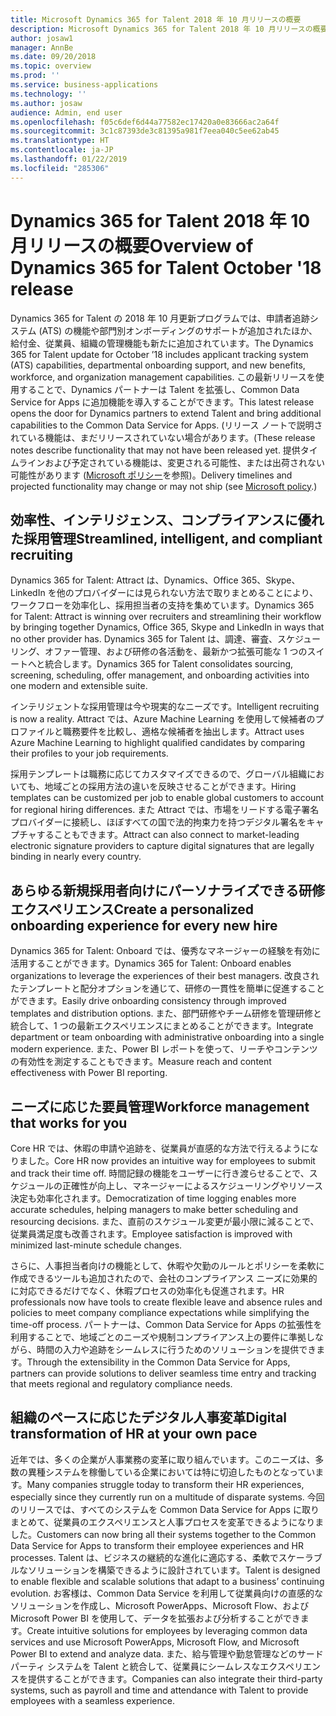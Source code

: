 ```yaml
---
title: Microsoft Dynamics 365 for Talent 2018 年 10 月リリースの概要
description: Microsoft Dynamics 365 for Talent 2018 年 10 月リリースの概要
author: josaw1
manager: AnnBe
ms.date: 09/20/2018
ms.topic: overview
ms.prod: ''
ms.service: business-applications
ms.technology: ''
ms.author: josaw
audience: Admin, end user
ms.openlocfilehash: f05c6def6d44a77582ec17420a0e83666ac2a64f
ms.sourcegitcommit: 3c1c87393de3c81395a981f7eea040c5ee62ab45
ms.translationtype: HT
ms.contentlocale: ja-JP
ms.lasthandoff: 01/22/2019
ms.locfileid: "285306"
---
```

#  <a name="overview-of-dynamics-365-for-talent-october-18-release"></a><span data-ttu-id="0d798-103">Dynamics 365 for Talent 2018 年 10 月リリースの概要</span><span class="sxs-lookup"><span data-stu-id="0d798-103">Overview of Dynamics 365 for Talent October '18 release</span></span>

<span data-ttu-id="0d798-104">Dynamics 365 for Talent の 2018 年 10 月更新プログラムでは、申請者追跡システム (ATS) の機能や部門別オンボーディングのサポートが追加されたほか、給付金、従業員、組織の管理機能も新たに追加されています。</span><span class="sxs-lookup"><span data-stu-id="0d798-104">The Dynamics 365 for Talent update for October ’18 includes applicant tracking system (ATS) capabilities, departmental onboarding support, and new benefits, workforce, and organization management capabilities.</span></span> <span data-ttu-id="0d798-105">この最新リリースを使用することで、Dynamics パートナーは Talent を拡張し、Common Data Service for Apps に追加機能を導入することができます。</span><span class="sxs-lookup"><span data-stu-id="0d798-105">This latest release opens the door for Dynamics partners to extend Talent and bring additional capabilities to the Common Data Service for Apps.</span></span> <span data-ttu-id="0d798-106">(リリース ノートで説明されている機能は、まだリリースされていない場合があります。</span><span class="sxs-lookup"><span data-stu-id="0d798-106">(These release notes describe functionality that may not have been released yet.</span></span> <span data-ttu-id="0d798-107">提供タイムラインおよび予定されている機能は、変更される可能性、または出荷されない可能性があります ([Microsoft ポリシー](https://go.microsoft.com/fwlink/p/?linkid=2007332)を参照)。</span><span class="sxs-lookup"><span data-stu-id="0d798-107">Delivery timelines and projected functionality may change or may not ship (see [Microsoft policy](https://go.microsoft.com/fwlink/p/?linkid=2007332).)</span></span>

## <a name="streamlined-intelligent-and-compliant-recruiting"></a><span data-ttu-id="0d798-108">効率性、インテリジェンス、コンプライアンスに優れた採用管理</span><span class="sxs-lookup"><span data-stu-id="0d798-108">Streamlined, intelligent, and compliant recruiting</span></span>

<span data-ttu-id="0d798-109">Dynamics 365 for Talent: Attract は、Dynamics、Office 365、Skype、LinkedIn を他のプロバイダーには見られない方法で取りまとめることにより、ワークフローを効率化し、採用担当者の支持を集めています。</span><span class="sxs-lookup"><span data-stu-id="0d798-109">Dynamics 365 for Talent: Attract is winning over recruiters and streamlining their workflow by bringing together Dynamics, Office 365, Skype and LinkedIn in ways that no other provider has.</span></span> <span data-ttu-id="0d798-110">Dynamics 365 for Talent は、調達、審査、スケジューリング、オファー管理、および研修の各活動を、最新かつ拡張可能な 1 つのスイートへと統合します。</span><span class="sxs-lookup"><span data-stu-id="0d798-110">Dynamics 365 for Talent consolidates sourcing, screening, scheduling, offer management, and onboarding activities into one modern and extensible suite.</span></span> 

<span data-ttu-id="0d798-111">インテリジェントな採用管理は今や現実的なニーズです。</span><span class="sxs-lookup"><span data-stu-id="0d798-111">Intelligent recruiting is now a reality.</span></span> <span data-ttu-id="0d798-112">Attract では、Azure Machine Learning を使用して候補者のプロファイルと職務要件を比較し、適格な候補者を抽出します。</span><span class="sxs-lookup"><span data-stu-id="0d798-112">Attract uses Azure Machine Learning to highlight qualified candidates by comparing their profiles to your job requirements.</span></span>  

<span data-ttu-id="0d798-113">採用テンプレートは職務に応じてカスタマイズできるので、グローバル組織においても、地域ごとの採用方法の違いを反映させることができます。</span><span class="sxs-lookup"><span data-stu-id="0d798-113">Hiring templates can be customized per job to enable global customers to account for regional hiring differences.</span></span> <span data-ttu-id="0d798-114">また Attract では、市場をリードする電子署名プロバイダーに接続し、ほぼすべての国で法的拘束力を持つデジタル署名をキャプチャすることもできます。</span><span class="sxs-lookup"><span data-stu-id="0d798-114">Attract can also connect to market-leading electronic signature providers to capture digital signatures that are legally binding in nearly every country.</span></span> 

## <a name="create-a-personalized-onboarding-experience-for-every-new-hire"></a><span data-ttu-id="0d798-115">あらゆる新規採用者向けにパーソナライズできる研修エクスペリエンス</span><span class="sxs-lookup"><span data-stu-id="0d798-115">Create a personalized onboarding experience for every new hire</span></span>

<span data-ttu-id="0d798-116">Dynamics 365 for Talent: Onboard では、優秀なマネージャーの経験を有効に活用することができます。</span><span class="sxs-lookup"><span data-stu-id="0d798-116">Dynamics 365 for Talent: Onboard enables organizations to leverage the experiences of their best managers.</span></span>  <span data-ttu-id="0d798-117">改良されたテンプレートと配分オプションを通じて、研修の一貫性を簡単に促進することができます。</span><span class="sxs-lookup"><span data-stu-id="0d798-117">Easily drive onboarding consistency through improved templates and distribution options.</span></span> <span data-ttu-id="0d798-118">また、部門研修やチーム研修を管理研修と統合して、1 つの最新エクスペリエンスにまとめることができます。</span><span class="sxs-lookup"><span data-stu-id="0d798-118">Integrate department or team onboarding with administrative onboarding into a single modern experience.</span></span> <span data-ttu-id="0d798-119">また、Power BI レポートを使って、リーチやコンテンツの有効性を測定することもできます。</span><span class="sxs-lookup"><span data-stu-id="0d798-119">Measure reach and content effectiveness with Power BI reporting.</span></span>  

## <a name="workforce-management-that-works-for-you"></a><span data-ttu-id="0d798-120">ニーズに応じた要員管理</span><span class="sxs-lookup"><span data-stu-id="0d798-120">Workforce management that works for you</span></span>

<span data-ttu-id="0d798-121">Core HR では、休暇の申請や追跡を、従業員が直感的な方法で行えるようになりました。</span><span class="sxs-lookup"><span data-stu-id="0d798-121">Core HR now provides an intuitive way for employees to submit and track their time off.</span></span> <span data-ttu-id="0d798-122">時間記録の機能をユーザーに行き渡らせることで、スケジュールの正確性が向上し、マネージャーによるスケジューリングやリソース決定も効率化されます。</span><span class="sxs-lookup"><span data-stu-id="0d798-122">Democratization of time logging enables more accurate schedules, helping managers to make better scheduling and resourcing decisions.</span></span> <span data-ttu-id="0d798-123">また、直前のスケジュール変更が最小限に減ることで、従業員満足度も改善されます。</span><span class="sxs-lookup"><span data-stu-id="0d798-123">Employee satisfaction is improved with minimized last-minute schedule changes.</span></span> 

<span data-ttu-id="0d798-124">さらに、人事担当者向けの機能として、休暇や欠勤のルールとポリシーを柔軟に作成できるツールも追加されたので、会社のコンプライアンス ニーズに効果的に対応できるだけでなく、休暇プロセスの効率化も促進されます。</span><span class="sxs-lookup"><span data-stu-id="0d798-124">HR professionals now have tools to create flexible leave and absence rules and policies to meet company compliance expectations while simplifying the time-off process.</span></span>  <span data-ttu-id="0d798-125">パートナーは、Common Data Service for Apps の拡張性を利用することで、地域ごとのニーズや規制コンプライアンス上の要件に準拠しながら、時間の入力や追跡をシームレスに行うためのソリューションを提供できます。</span><span class="sxs-lookup"><span data-stu-id="0d798-125">Through the extensibility in the Common Data Service for Apps, partners can provide solutions to deliver seamless time entry and tracking that meets regional and regulatory compliance needs.</span></span> 

## <a name="digital-transformation-of-hr-at-your-own-pace"></a><span data-ttu-id="0d798-126">組織のペースに応じたデジタル人事変革</span><span class="sxs-lookup"><span data-stu-id="0d798-126">Digital transformation of HR at your own pace</span></span>

<span data-ttu-id="0d798-127">近年では、多くの企業が人事業務の変革に取り組んでいます。このニーズは、多数の異種システムを稼働している企業においては特に切迫したものとなっています。</span><span class="sxs-lookup"><span data-stu-id="0d798-127">Many companies struggle today to transform their HR experiences, especially since they currently run on a multitude of disparate systems.</span></span> <span data-ttu-id="0d798-128">今回のリリースでは、すべてのシステムを Common Data Service for Apps に取りまとめて、従業員のエクスペリエンスと人事プロセスを変革できるようになりました。</span><span class="sxs-lookup"><span data-stu-id="0d798-128">Customers can now bring all their systems together to the Common Data Service for Apps to transform their employee experiences and HR processes.</span></span> <span data-ttu-id="0d798-129">Talent は、ビジネスの継続的な進化に適応する、柔軟でスケーラブルなソリューションを構築できるように設計されています。</span><span class="sxs-lookup"><span data-stu-id="0d798-129">Talent is designed to enable flexible and scalable solutions that adapt to a business’ continuing evolution.</span></span> <span data-ttu-id="0d798-130">お客様は、Common Data Service を利用して従業員向けの直感的なソリューションを作成し、Microsoft PowerApps、Microsoft Flow、および Microsoft Power BI を使用して、データを拡張および分析することができます。</span><span class="sxs-lookup"><span data-stu-id="0d798-130">Create intuitive solutions for employees by leveraging common data services and use Microsoft PowerApps, Microsoft Flow, and Microsoft Power BI to extend and analyze data.</span></span> <span data-ttu-id="0d798-131">また、給与管理や勤怠管理などのサード パーティ システムを Talent と統合して、従業員にシームレスなエクスペリエンスを提供することができます。</span><span class="sxs-lookup"><span data-stu-id="0d798-131">Companies can also integrate their third-party systems, such as payroll and time and attendance with Talent to provide employees with a seamless experience.</span></span> 
